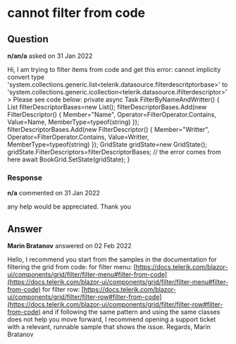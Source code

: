 # cannot filter from code

## Question

**n/an/a** asked on 31 Jan 2022

Hi, I am trying to filter items from code and get this error: cannot implicity convert type 'system.collections.generic.list<telerik.datasource.filterdescritptorbase>' to 'system.collections.generic.icollection<telerik.datasource.ifilterdescriptor>'> Please see code below: private async Task FilterByNameAndWritter() { List<FilterDescriptorBase> filterDescriptorBases=new List<FilterDescriptorBase>(); filterDescriptorBases.Add(new FilterDescriptor() { Member="Name", Operator=FilterOperator.Contains, Value=Name, MemberType=typeof(string) }); filterDescriptorBases.Add(new FilterDescriptor() { Member="Writter", Operator=FilterOperator.Contains, Value=Writter, MemberType=typeof(string) }); GridState<BookDto> gridState=new GridState<BookDto>(); gridState.FilterDescriptors=filterDescriptorBases; // the error comes from here await BookGrid.SetState(gridState); }

### Response

**n/a** commented on 31 Jan 2022

any help would be appreciated. Thank you

## Answer

**Marin Bratanov** answered on 02 Feb 2022

Hello, I recommend you start from the samples in the documentation for filtering the grid from code: for filter menu: [https://docs.telerik.com/blazor-ui/components/grid/filter/filter-menu#filter-from-code](https://docs.telerik.com/blazor-ui/components/grid/filter/filter-menu#filter-from-code) for filter row: [https://docs.telerik.com/blazor-ui/components/grid/filter/filter-row#filter-from-code](https://docs.telerik.com/blazor-ui/components/grid/filter/filter-row#filter-from-code) and if following the same pattern and using the same classes does not help you move forward, I recommend opening a support ticket with a relevant, runnable sample that shows the issue. Regards, Marin Bratanov
